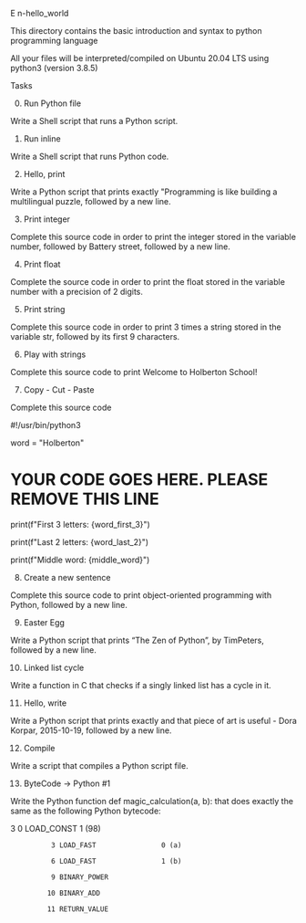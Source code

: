 E
n-hello_world

This directory contains the basic introduction and syntax to python programming language



All your files will be interpreted/compiled on Ubuntu 20.04 LTS using python3 (version 3.8.5)

Tasks

0. Run Python file

Write a Shell script that runs a Python script.

1. Run inline

Write a Shell script that runs Python code.

2. Hello, print

Write a Python script that prints exactly "Programming is like building a multilingual puzzle, followed by a new line.

3. Print integer

Complete this source code in order to print the integer stored in the variable number, followed by Battery street, followed by a new line.

4. Print float

Complete the source code in order to print the float stored in the variable number with a precision of 2 digits.

5. Print string

Complete this source code in order to print 3 times a string stored in the variable str, followed by its first 9 characters.

6. Play with strings

Complete this source code to print Welcome to Holberton School!

7. Copy - Cut - Paste

Complete this source code

#!/usr/bin/python3

word = "Holberton"

# YOUR CODE GOES HERE. PLEASE REMOVE THIS LINE

print(f"First 3 letters: {word_first_3}")

print(f"Last 2 letters: {word_last_2}")

print(f"Middle word: {middle_word}")

8. Create a new sentence

Complete this source code to print object-oriented programming with Python, followed by a new line.

9. Easter Egg

Write a Python script that prints “The Zen of Python”, by TimPeters, followed by a new line.

10. Linked list cycle

Write a function in C that checks if a singly linked list has a cycle in it.

11. Hello, write

Write a Python script that prints exactly and that piece of art is useful - Dora Korpar, 2015-10-19, followed by a new line.

12. Compile

Write a script that compiles a Python script file.

13. ByteCode -> Python #1

Write the Python function def magic_calculation(a, b): that does exactly the same as the following Python bytecode:

  3           0 LOAD_CONST               1 (98)

              3 LOAD_FAST                0 (a)

              6 LOAD_FAST                1 (b)

              9 BINARY_POWER

             10 BINARY_ADD

             11 RETURN_VALUE
